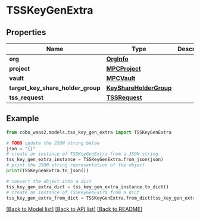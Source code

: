 # TSSKeyGenExtra


## Properties

Name | Type | Description | Notes
------------ | ------------- | ------------- | -------------
**org** | [**OrgInfo**](OrgInfo.md) |  | [optional] 
**project** | [**MPCProject**](MPCProject.md) |  | [optional] 
**vault** | [**MPCVault**](MPCVault.md) |  | [optional] 
**target_key_share_holder_group** | [**KeyShareHolderGroup**](KeyShareHolderGroup.md) |  | [optional] 
**tss_request** | [**TSSRequest**](TSSRequest.md) |  | [optional] 

## Example

```python
from cobo_waas2.models.tss_key_gen_extra import TSSKeyGenExtra

# TODO update the JSON string below
json = "{}"
# create an instance of TSSKeyGenExtra from a JSON string
tss_key_gen_extra_instance = TSSKeyGenExtra.from_json(json)
# print the JSON string representation of the object
print(TSSKeyGenExtra.to_json())

# convert the object into a dict
tss_key_gen_extra_dict = tss_key_gen_extra_instance.to_dict()
# create an instance of TSSKeyGenExtra from a dict
tss_key_gen_extra_from_dict = TSSKeyGenExtra.from_dict(tss_key_gen_extra_dict)
```
[[Back to Model list]](../README.md#documentation-for-models) [[Back to API list]](../README.md#documentation-for-api-endpoints) [[Back to README]](../README.md)


